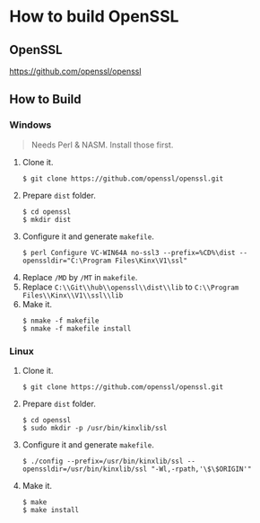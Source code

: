 # How to build OpenSSL

## OpenSSL

https://github.com/openssl/openssl

## How to Build

### Windows

> Needs Perl & NASM. Install those first.

1. Clone it.
    ```
    $ git clone https://github.com/openssl/openssl.git
    ```
2. Prepare `dist` folder.
    ```
    $ cd openssl
    $ mkdir dist
    ```
3. Configure it and generate `makefile`.
    ```
    $ perl Configure VC-WIN64A no-ssl3 --prefix=%CD%\dist --openssldir="C:\Program Files\Kinx\V1\ssl"
    ```
4. Replace `/MD` by `/MT` in `makefile`.
5. Replace `C:\\Git\\hub\\openssl\\dist\\lib` to `C:\\Program Files\\Kinx\\V1\\ssl\\lib`
6. Make it.
    ```
    $ nmake -f makefile
    $ nmake -f makefile install
    ```

### Linux

1. Clone it.
    ```
    $ git clone https://github.com/openssl/openssl.git
    ```
2. Prepare `dist` folder.
    ```
    $ cd openssl
    $ sudo mkdir -p /usr/bin/kinxlib/ssl
    ```
3. Configure it and generate `makefile`.
    ```
    $ ./config --prefix=/usr/bin/kinxlib/ssl --openssldir=/usr/bin/kinxlib/ssl "-Wl,-rpath,'\$\$ORIGIN'"
    ```
4. Make it.
    ```
    $ make
    $ make install
    ```
